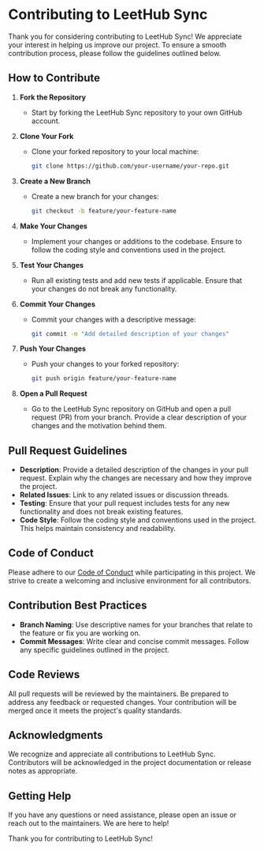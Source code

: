 # Contributing to LeetHub Sync

Thank you for considering contributing to LeetHub Sync! We appreciate your interest in helping us improve our project. To ensure a smooth contribution process, please follow the guidelines outlined below.

## How to Contribute

1. **Fork the Repository**
   - Start by forking the LeetHub Sync repository to your own GitHub account.

2. **Clone Your Fork**
   - Clone your forked repository to your local machine:
     ```bash
     git clone https://github.com/your-username/your-repo.git
     ```

3. **Create a New Branch**
   - Create a new branch for your changes:
     ```bash
     git checkout -b feature/your-feature-name
     ```

4. **Make Your Changes**
   - Implement your changes or additions to the codebase. Ensure to follow the coding style and conventions used in the project.

5. **Test Your Changes**
   - Run all existing tests and add new tests if applicable. Ensure that your changes do not break any functionality.

6. **Commit Your Changes**
   - Commit your changes with a descriptive message:
     ```bash
     git commit -m "Add detailed description of your changes"
     ```

7. **Push Your Changes**
   - Push your changes to your forked repository:
     ```bash
     git push origin feature/your-feature-name
     ```

8. **Open a Pull Request**
   - Go to the LeetHub Sync repository on GitHub and open a pull request (PR) from your branch. Provide a clear description of your changes and the motivation behind them.

## Pull Request Guidelines

- **Description**: Provide a detailed description of the changes in your pull request. Explain why the changes are necessary and how they improve the project.
- **Related Issues**: Link to any related issues or discussion threads.
- **Testing**: Ensure that your pull request includes tests for any new functionality and does not break existing features.
- **Code Style**: Follow the coding style and conventions used in the project. This helps maintain consistency and readability.

## Code of Conduct

Please adhere to our [Code of Conduct](CODE_OF_CONDUCT.md) while participating in this project. We strive to create a welcoming and inclusive environment for all contributors.

## Contribution Best Practices

- **Branch Naming**: Use descriptive names for your branches that relate to the feature or fix you are working on.
- **Commit Messages**: Write clear and concise commit messages. Follow any specific guidelines outlined in the project.

## Code Reviews

All pull requests will be reviewed by the maintainers. Be prepared to address any feedback or requested changes. Your contribution will be merged once it meets the project's quality standards.

## Acknowledgments

We recognize and appreciate all contributions to LeetHub Sync. Contributors will be acknowledged in the project documentation or release notes as appropriate.

## Getting Help

If you have any questions or need assistance, please open an issue or reach out to the maintainers. We are here to help!

Thank you for contributing to LeetHub Sync!
